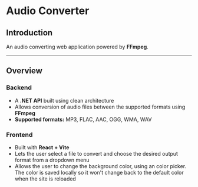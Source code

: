 # Audio Converter

## Introduction
An audio converting web application powered by **FFmpeg**.  


---

## Overview

### Backend
- A **.NET API** built using clean architecture
- Allows conversion of audio files between the supported formats using **FFmpeg**
- **Supported formats:** MP3, FLAC, AAC, OGG, WMA, WAV

### Frontend
- Built with **React + Vite**
- Lets the user select a file to convert and choose the desired output format from a dropdown menu
- Allows the user to change the background color, using an color picker. The color is saved locally so it won't change back to the default color when the site is reloaded
